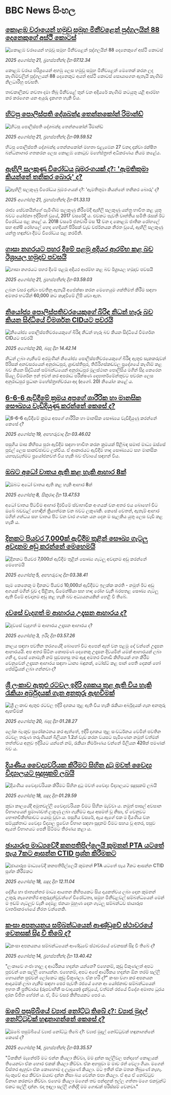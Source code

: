 # BBC News සිංහල## [කොළඹ වරායෙන් හමුවූ සමූහ මිනීවළෙන් පුද්ගලයින් 88 දෙනෙකුගේ අස්ථි කොටස්](https://www.bbc.com/sinhala/articles/cz930y0v0v5o?at_medium=RSS&at_campaign=rss?at_campaign=githubrss)![කොළඹ වරායෙන් හමුවූ සමූහ මිනීවළෙන් පුද්ගලයින් 88 දෙනෙකුගේ අස්ථි කොටස්](https://ichef.bbci.co.uk/ace/ws/240/cpsprodpb/b430/live/6168df10-7e58-11f0-83cc-c5da98c419b8.jpg)_2025 අගෝස්තු 21, බ්‍රහස්පතින්දා දින 07.12.34_කොළඹ වරාය පරිශ්‍රයෙන් අහඹු ලෙස හමුවූ සමූහ මිනීවළෙන් මෙතෙක් කරන ලද කැණීම්වලින් පුද්ගලයන් 88 දෙනෙකුට අයත් අස්ථි කොටස් සොයාගෙන ඇතැයි කැණීම් නිලධාරීහු පවසති.

තාවකාලිකව නවතා දමා තිබූ මිනීවළේ තුන් වන අදියරේ කැණීම් කටයුතු යළි ආරම්භ කර කරගෙන යන අයුරු දැකගත හැකි විය.## [හිටපු පොලිස්පති දේශබන්දු තෙන්නකෝන් රිමාන්ඩ්](https://www.bbc.com/sinhala/articles/c0r7jelg4e0o?at_medium=RSS&at_campaign=rss?at_campaign=githubrss)![හිටපු පොලිස්පති දේශබන්දු තෙන්නකෝන් රිමාන්ඩ්](https://ichef.bbci.co.uk/ace/ws/240/cpsprodpb/5292/live/28a77840-7db2-11f0-83cc-c5da98c419b8.png)_2025 අගෝස්තු 21, බ්‍රහස්පතින්දා දින 09.59.52_හිටපු පොලිස්පති දේශබන්දු තෙන්නකෝන් මහතා එළැඹෙන 27 වනදා දක්වා රක්ෂිත බන්ධනාගාර ගතකරන ලෙස කොළඹ කොටුව මහේස්ත්‍රාත් අධිකරණය නියම කළේය.## [ඇඟිලි සලකුණු විරෝධය බූමරංගයක් ද?: 'ඇමතිතුමා කියන්නේ තනිකර බොරු' ද?](https://www.bbc.com/sinhala/articles/ckg4enl1kd9o?at_medium=RSS&at_campaign=rss?at_campaign=githubrss)![ඇඟිලි සලකුණු විරෝධය බූමරංගයක් ද?: 'ඇමතිතුමා කියන්නේ තනිකර බොරු' ද?](https://ichef.bbci.co.uk/ace/ws/240/cpsprodpb/9b65/live/2647a8f0-7df7-11f0-83cc-c5da98c419b8.jpg)_2025 අගෝස්තු 21, බ්‍රහස්පතින්දා දින 01.33.13_රාජ්‍ය සේවකයින්ගේ පැමිණීම සලකුණු කිරීමේදී ඇඟිලි සලකුණු යන්ත්‍ර භාවිත කළ යුතු බවට යෝජනා ඉදිරිපත් වූයේ, 2017 වසරේදී ය.
එවකට පැවති වෘත්තීය සමිති රැසක් ඊට විරෝධය පළ කළේ ය.
2018 වසරේ ජනවාරි මස 12 වන දා කොළඹ ජාතික රෝහලේ සහ අක්ෂි රෝහලේ හෙද හෙදියන් පිරිසක් වැඩ වර්ජනයක නිරත වූයේ, ඇඟිලි සලකුණු යන්ත්‍ර හඳුන්වා දීමට විරෝධය පළ කරමිනි.## [ගාසා නගරයට පහර දීමේ පළමු අදියර ආරම්භ කළ බව ඊශ්‍රායල හමුදාව පවසයි](https://www.bbc.com/sinhala/articles/cy85130j2xvo?at_medium=RSS&at_campaign=rss?at_campaign=githubrss)![ගාසා නගරයට පහර දීමේ පළමු අදියර ආරම්භ කළ බව ඊශ්‍රායල හමුදාව පවසයි](https://ichef.bbci.co.uk/ace/ws/240/cpsprodpb/887a/live/82f15ba0-7e29-11f0-ab3e-bd52082cd0ae.jpg)_2025 අගෝස්තු 21, බ්‍රහස්පතින්දා දින 03.59.03_ලබන වසර දක්වා පවතිනු ඇතැයි අපේක්ෂා කරන මෙහෙයුම ශක්තිමත් කිරීම සඳහා අමතර භටයින් 60,000 කට කැඳවීමේ ලිපි යවා ඇත.## [නියෝජ්‍ය පොලිස්පතිවරයෙකුගේ බිරිඳ නිධන් හෑරූ බව කියන සිද්ධියේ විමර්ශන CIDයට පවරයි](https://www.bbc.com/sinhala/articles/c15lx540jwwo?at_medium=RSS&at_campaign=rss?at_campaign=githubrss)![නියෝජ්‍ය පොලිස්පතිවරයෙකුගේ බිරිඳ නිධන් හෑරූ බව කියන සිද්ධියේ විමර්ශන CIDයට පවරයි](https://ichef.bbci.co.uk/ace/ws/240/cpsprodpb/0570/live/84a913d0-7dd3-11f0-ab3e-bd52082cd0ae.jpg)_2025 අගෝස්තු 20, බදාදා දින 14.42.14_නිධන් ලබා ගැනීමේ අරමුණින් නියෝජ්‍ය පොලිස්පතිවරයෙකුගේ බිරිඳ ඇතුළු සැකකරුවන් පිරිසක්  අනවසරයෙන් අනුරාධපුර, ශ්‍රාවස්තිපුර, තිඹිරිගස්කඩවල ප්‍රදේශයේ කැණීම් කළ බව කියන සිද්ධියක් සම්බන්ධයෙන් අනුරාධපුර මූලස්ථාන පොලිසිය මගින් සිදු කෙරෙන සියලු විමර්ශන ඉන් ඉවත් කර අපරාධ පරීක්ෂණ දෙපාර්තමේන්තුවට පවරන ලෙස අනුරාධපුර ප්‍රධාන මහේස්ත්‍රාත්වරයා අද (අගෝ. 20) නියෝග කළේ ය.## [6-6-6 ඇවිදීමේ ක්‍රමය අපගේ ශාරීරික හා මානසික සෞඛ්‍යය වැඩිදියුණු කරන්නේ කෙසේ ද?](https://www.bbc.com/sinhala/articles/cx23pgd403zo?at_medium=RSS&at_campaign=rss?at_campaign=githubrss)![6-6-6 ඇවිදීමේ ක්‍රමය අපගේ ශාරීරික හා මානසික සෞඛ්‍යය වැඩිදියුණු කරන්නේ කෙසේ ද?](https://ichef.bbci.co.uk/ace/ws/240/cpsprodpb/eb12/live/31ca4fd0-6fc8-11f0-8ffe-3df81ff67cb1.jpg)_2025 අගෝස්තු 19, අඟහරුවාදා දින 03.46.02_පසුගිය මාස කිහිපය පුරා ඇවිදීම සඳහා භාවිත කරන ක්‍රමයක් පිළිබඳ සමාජ මාධ්‍ය ඔස්සේ පුළුල් ලෙස සාකච්ඡාවට ලක්විය. ඒ ආකාරයට ඇවිදීම හෘද සෞඛ්‍යයට සහ මානසික යහපැවැත්මට ප්‍රයෝජනවත් විය හැකි බව ඒවායේ සඳහන් විය.## [ඔබට අධෝ වාතය ඇති කළ හැකි ආහාර 8ක්](https://www.bbc.com/sinhala/articles/c15lvgq2545o?at_medium=RSS&at_campaign=rss?at_campaign=githubrss)![ඔබට අධෝ වාතය ඇති කළ හැකි ආහාර 8ක්](https://ichef.bbci.co.uk/ace/ws/240/cpsprodpb/1173/live/d619c900-745d-11f0-a975-cb151ca452f4.jpg)_2025 අගෝස්තු 8, සිකුරාදා දින 13.47.53_අධෝ වාතය පිටවීම ආහාර දිරවීමේ ස්වාභාවික අංගයක් වන අතර එය බොහෝ විට ඔබේ බඩවැල් හොඳින් ක්‍රියාත්මක වන බවට ලකුණකි. කෙසේ වෙතත්, ඇතැම් ආහාර මගින් ගන්ධය සහ වාතය පිට වන වාර ගණන යන දෙක ම සැලකිය යුතු ලෙස වැඩි කළ හැකි ය.## [දිනකට පියවර 7,000ක් ඇවිදීම තුළින් සෞඛ්‍ය ගැටලු අවදානම අඩු කරන්නේ මෙහෙමයි](https://www.bbc.com/sinhala/articles/c80dr7gzr8do?at_medium=RSS&at_campaign=rss?at_campaign=githubrss)![දිනකට පියවර 7,000ක් ඇවිදීම තුළින් සෞඛ්‍ය ගැටලු අවදානම අඩු කරන්නේ මෙහෙමයි](https://ichef.bbci.co.uk/ace/ws/240/cpsprodpb/dd5a/live/a0008b40-67e4-11f0-a665-63ea82eef55b.jpg)_2025 අගෝස්තු 5, අඟහරුවාදා දින 03.38.41_සෑම කෙනෙකු ම දිනකට පියවර 10,000ක් ඇවිදීමට ඉලක්ක කරති - නමුත් ඊට අඩු අගයක් මගින් වුව ද පිළිකා, ඩිමෙන්ෂියා සහ හෘද රෝග වැනි බරපතළ සෞඛ්‍ය ගැටලු ඇති වීමේ අවදානම අඩු කළ හැකි බව අධ්‍යයනයකින් හෙළි වී තිබේ.## [දවසේ වැදගත් ම ආහාරය උදෑසන ආහාරය ද?](https://www.bbc.com/sinhala/articles/c1kz74pxjpvo?at_medium=RSS&at_campaign=rss?at_campaign=githubrss)![දවසේ වැදගත් ම ආහාරය උදෑසන ආහාරය ද?](https://ichef.bbci.co.uk/ace/ws/240/cpsprodpb/ea48/live/da027ec0-6bb3-11f0-8dbd-f3d32ebd3327.png)_2025 අගෝස්තු 3, ඉරිදා දින 03.57.26_කාලය සඳහා පවතින තරගයේදී බොහෝ විට අපෙන් ඈත් වන පළමු දේ වන්නේ උදෑසන ආහාරයයි. අප අතර සිටින කොපමණ දෙනෙකු උදෑසන දිවයමින් යමක් ආහාරයක් ලබා ගනී ද, එසේ නොමැති නම් සුවපහසු තම ඇඳ අමතර විනාඩි කිහිපයක් ගත කිරීම වෙනුවෙන් උදෑසන ආහාරය සඳහා ධාන්‍ය බඳුනක්, ටෝස්ට් කළ පාන් පෙති දෙකක් හෝ පේස්ට්‍රියක් ලබා ගන්නවා ද?## [ශ්‍රී ලංකාව ඇතුළු රටවල ඉදිරි දශකය තුළ ඇති විය හැකි රැකියා අර්බුදයක් ගැන අනතුරු ඇඟවීමක්](https://www.bbc.com/sinhala/articles/cz71gl0j8l7o?at_medium=RSS&at_campaign=rss?at_campaign=githubrss)![ශ්‍රී ලංකාව ඇතුළු රටවල ඉදිරි දශකය තුළ ඇති විය හැකි රැකියා අර්බුදයක් ගැන අනතුරු ඇඟවීමක්](https://ichef.bbci.co.uk/ace/ws/240/cpsprodpb/c672/live/0db82990-7d89-11f0-ab3e-bd52082cd0ae.jpg)_2025 අගෝස්තු 20, බදාදා දින 01.28.27_ලෝක බැංකුව පුරෝකථනය කර ඇත්තේ, ඉදිරි දශකය තුළ සංවර්ධනය වෙමින් පවතින රටවල තරුණ තරුණියන් බිලියන 1.2ක් වැඩ කරන වයසට පැමිණෙන නමුත් වත්මන් තත්ත්වය අනුව ඉදිරියට යන්නේ නම්, රැකියා නිර්මාණය වන්නේ මිලියන 420ක් පමණක් බව ය.## [දියණිය වෛද්‍යවරියක කිරීමට සිහින දුටු මවත් වෛද්‍ය විද්‍යාලයට සුදුසුකම් ලබයි](https://www.bbc.com/sinhala/articles/cqjyw1n7n0vo?at_medium=RSS&at_campaign=rss?at_campaign=githubrss)![දියණිය වෛද්‍යවරියක කිරීමට සිහින දුටු මවත් වෛද්‍ය විද්‍යාලයට සුදුසුකම් ලබයි](https://ichef.bbci.co.uk/ace/ws/240/cpsprodpb/474a/live/96d7edf0-77a8-11f0-a20f-3b86f375586a.jpg)_2025 අගෝස්තු 18, සඳුදා දින 01.29.59_කුඩා කාලයේදී අමුතවල්ලි වෛද්‍යවරියක වීමට සිහින මැව්වා ය. නමුත් පාසල් අවසාන විභාගයෙන් ප්‍රමාණවත් ලකුණු ලබා ගැනීමට ඇය අසමත් වූ නිසා, ඒ වෙනුවට භෞතචිකිත්සාවට යොමු වූවා ය.
පසුගිය වසරේ, ඇය ඇගේ එක ම දියණිය වන සම්යුක්තාට වෛද්‍ය විද්‍යාල ප්‍රවේශ විභාග සඳහා සූදානම් වීමට සහය වූ අතර, පසුව ඇයත් විභාගයට පෙනී සිටීමට තීරණය කළා ය.## [ඡායාරූප මාධ්‍යවේදී කනපතිපිල්ලෙයි කුමනන් PTA යටතේ පැය 7කට ආසන්න CTID ප්‍රශ්න කිරීමකට](https://www.bbc.com/sinhala/articles/c0j9v2w8gveo?at_medium=RSS&at_campaign=rss?at_campaign=githubrss)![ඡායාරූප මාධ්‍යවේදී කනපතිපිල්ලෙයි කුමනන් PTA යටතේ පැය 7කට ආසන්න CTID ප්‍රශ්න කිරීමකට](https://ichef.bbci.co.uk/ace/ws/240/cpsprodpb/cbde/live/dc319c60-7c1d-11f0-a34f-318be3fb0481.jpg)_2025 අගෝස්තු 18, සඳුදා දින 12.11.04_දේශීය හා ජාත්‍යන්තර මාධ්‍ය ආයතන කිහිපයකට සිය දායකත්වය ලබා දෙන කුමනන් උතුරු නැගෙනහිර අතුරුදන්වූවන්ගේ විරෝධතා, සමූහ මිනීවළවල් සම්බන්ධයෙන් මෙන් ම ඉඩම් ගැටලුව වැනි දෙමළ ජනයා මුහුණ දෙන ගැටලු සම්බන්ධව ඡායාරූප වාර්තාකරණයේ නිරත වන්නෙකි.## [කංසා අපනයනය සම්බන්ධයෙන් ආණ්ඩුවේ ස්ථාවරයේ වෙනසක් සිදු වී තිබේ ද?](https://www.bbc.com/sinhala/articles/cqjyw7z11z0o?at_medium=RSS&at_campaign=rss?at_campaign=githubrss)![කංසා අපනයනය සම්බන්ධයෙන් ආණ්ඩුවේ ස්ථාවරයේ වෙනසක් සිදු වී තිබේ ද?](https://ichef.bbci.co.uk/ace/ws/240/cpsprodpb/7ac3/live/90f31c40-790e-11f0-8071-1788c7e8ae0e.png)_2025 අගෝස්තු 14, බ්‍රහස්පතින්දා දින 13.40.42_"ලංකාවෙ ගංජා හදල ද ආර්ථිකය හදන්න යන්නෙ? එහෙනම්, කුඩු විකුණලත් අපට පුළුවන් නෙ සල්ලි හොයන්න. එහෙනම්, අපට අපේ ආර්ථිකය හදන්න ඕන තරම් සල්ලි හොයන්න පුළුවන් ලෝකෙට කුඩු විකුණලා. ඒක හරි ද?"
කංසා වගා කර අපනයන ආදායමක් ලබා ගැනීම සඳහා පෙර පැවති රජයේ ගෙන ආ යෝජනාව සම්බන්ධයෙන් ඉහත කී ප්‍රතිචාරය (රූපවාහිනී සංවාදයක) දැක්වූයේ, වත්මන් රජයේ විදේශ අමාත්‍ය ධූරය දරන විජිත හේරත් ය. ඒ, මීට වසර කිහිපයකට පෙර ය.## [ඔබේ පසුම්බියේ ව්‍යාජ නෝට්ටු තිබේ ද?: ව්‍යාජ මුදල් නෝට්ටුවක් හඳුනාගන්නේ කෙසේ ද?](https://www.bbc.com/sinhala/articles/cwyppwl5567o?at_medium=RSS&at_campaign=rss?at_campaign=githubrss)![ඔබේ පසුම්බියේ ව්‍යාජ නෝට්ටු තිබේ ද?: ව්‍යාජ මුදල් නෝට්ටුවක් හඳුනාගන්නේ කෙසේ ද?](https://ichef.bbci.co.uk/ace/ws/240/cpsprodpb/dd6d/live/1e652410-76ad-11f0-8155-5f8739f897b4.jpg)_2025 අගෝස්තු 14, බ්‍රහස්පතින්දා දින 03.35.57_"ටිකකින් මැනේජර් මට එන්න කියලා කිව්වා, මම දුන්න සල්ලිවල පන්දාහේ කොළයක් තියෙනවා ඒක හොර එකක් කියලා කිව්වා. ඒක අහපුවා ම මාව රත් වෙලා ගියා. මගෙන් විස්තර ඇහුවා ඒක කොහොම ද ලැබුණේ කියලා. මට ඉතින් ඒක මතක තිබුණේ නැහැ. බැංකුවේ අය කිව්වා ඔයාව දන්න නිසා බය වෙන්න එපා කියලා. ඒ අය ඒ නෝට්ටුව විනාශ කරනවා කිව්වා. එහෙම කියලා මගෙන් තව පන්දාහක් ඉල්ල ගත්තා මගෙ එකවුන්ට් එකට සල්ලි දාන්න. එදා ඉඳලා සල්ලි ගනිද්දි මම ගොඩක් පරිස්සම් වෙනවා."